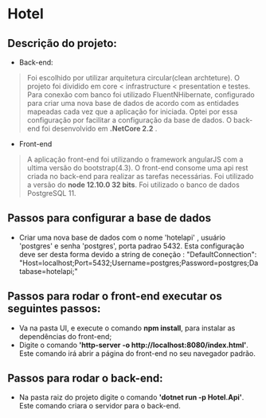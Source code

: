 # Hotel

## Descrição do projeto:
- Back-end:
>Foi escolhido por utilizar arquitetura circular(clean archteture). O projeto foi dividido em core < infrastructure < presentation e testes. Para conexão com banco foi utilizado FluentNHibernate, configurado para criar uma nova base de dados de acordo com as entidades mapeadas cada vez que a aplicação for iniciada. Optei por essa configuração por facilitar a configuração da base de dados. O back-end foi desenvolvido em **.NetCore 2.2** .
- Front-end
> A aplicação front-end foi utilizando o framework angularJS com a ultima versão do bootstrap(4.3). O front-end consome uma api rest criada no back-end para realizar as tarefas necessárias. Foi utilizado a versão do **node 12.10.0 32 bits**.
> Foi utilizado o banco de dados PostgreSQL 11.

## Passos para configurar a base de dados
- Criar uma nova base de dados com o nome 'hotelapi' , usuário 'postgres' e senha 'postgres', porta padrao 5432. Esta configuração deve ser desta forma devido a string de coneção : "DefaultConnection": "Host=localhost;Port=5432;Username=postgres;Password=postgres;Database=hotelapi;"

## Passos para rodar o front-end executar os seguintes passos:
- Va na pasta UI, e execute o comando **npm install**, para instalar as dependências do front-end;
- Digite o comando **'http-server -o http://localhost:8080/index.html'**. Este comando irá abrir a página do front-end no seu navegador padrão.


## Passos para rodar o back-end:
- Na pasta raiz do projeto digite o comando **'dotnet run -p Hotel.Api'**. Este comando criara o servidor para o back-end.

